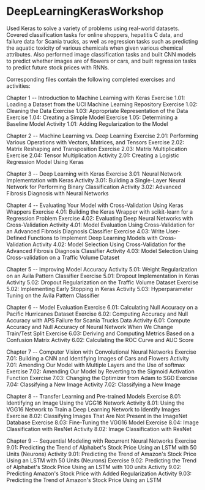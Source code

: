 # DeepLearningKerasWorkshop
 Used Keras to solve a variety of problems using real-world datasets. Covered classification tasks for online shoppers, hepatitis C data, and failure data for Scania trucks, as well as regression tasks such as predicting the aquatic toxicity of various chemicals when given various chemical attributes. Also performed image classification tasks and built CNN models to predict whether images are of flowers or cars, and  built regression tasks to predict future stock prices with RNNs. 

Corresponding files contain the following completed exercises and activities:

Chapter 1 -- Introduction to Machine Learning with Keras
Exercise 1.01: Loading a Dataset from the UCI Machine Learning Repository
Exercise 1.02: Cleaning the Data
Exercise 1.03: Appropriate Representation of the Data
Exercise 1.04: Creating a Simple Model
Exercise 1.05: Determining a Baseline Model
Activity 1.01: Adding Regularization to the Model

Chapter 2 -- Machine Learning vs. Deep Learning
Exercise 2.01: Performing Various Operations with Vectors, Matrices, and Tensors
Exercise 2.02: Matrix Reshaping and Transposition
Exercise 2.03: Matrix Multiplication
Exercise 2.04: Tensor Multiplication
Activity 2.01: Creating a Logistic Regression Model Using Keras

Chapter 3 -- Deep Learning with Keras
Exercise 3.01: Neural Network Implementation with Keras
Activity 3.01: Building a Single-Layer Neural Network for Performing Binary Classification
Activity 3.02: Advanced Fibrosis Diagnosis with Neural Networks

Chapter 4 -- Evaluating Your Model with Cross-Validation Using Keras Wrappers
Exercise 4.01: Building the Keras Wrapper with scikit-learn for a Regression Problem
Exercise 4.02: Evaluating Deep Neural Networks with Cross-Validation
Activity 4.01: Model Evaluation Using Cross-Validation for an Advanced Fibrosis Diagnosis Classifier
Exercise 4.03: Write User-Defined Functions to Implement Deep Learning Models with Cross-Validation
Activity 4.02: Model Selection Using Cross-Validation for the Advanced Fibrosis Diagnosis Classifier
Activity 4.03: Model Selection Using Cross-validation on a Traffic Volume Dataset

Chapter 5 -- Improving Model Accuracy
Activity 5.01: Weight Regularization on an Avila Pattern Classifier
Exercise 5.01: Dropout Implementation in Keras
Activity 5.02: Dropout Regularization on the Traffic Volume Dataset
Exercise 5.02: Implementing Early Stopping in Keras
Activity 5.03: Hyperparameter Tuning on the Avila Pattern Classifier

Chapter 6 -- Model Evaluation
Exercise 6.01: Calculating Null Accuracy on a Pacific Hurricanes Dataset
Exercise 6.02: Computing Accuracy and Null Accuracy with APS Failure for Scania Trucks Data
Activity 6.01: Compute Accuracy and Null Accuracy of Neural Network When We Change Train/Test Split
Exercise 6.03: Deriving and Computing Metrics Based on a Confusion Matrix
Activity 6.02: Calculating the ROC Curve and AUC Score

Chapter 7 -- Computer Vision with Convolutional Neural Networks
Exercise 7.01: Building a CNN and Identifying Images of Cars and Flowers
Activity 7.01: Amending Our Model with Multiple Layers and the Use of softmax
Exercise 7.02: Amending Our Model by Reverting to the Sigmoid Activation Function
Exercise 7.03: Changing the Optimizer from Adam to SGD
Exercise 7.04: Classifying a New Image
Activity 7.02: Classifying a New Image

Chapter 8 -- Transfer Learning and Pre-trained Models
Exercise 8.01: Identifying an Image Using the VGG16 Network
Activity 8.01: Using the VGG16 Network to Train a Deep Learning Network to Identify Images
Exercise 8.02: Classifying Images That Are Not Present in the ImageNet Database
Exercise 8.03: Fine-Tuning the VGG16 Model
Exercise 8.04: Image Classification with ResNet
Activity 8.02: Image Classification with ResNet

Chapter 9 -- Sequential Modeling with Recurrent Neural Networks
Exercise 9.01: Predicting the Trend of Alphabet's Stock Price Using an LSTM with 50 Units (Neurons)
Activity 9.01: Predicting the Trend of Amazon's Stock Price Using an LSTM with 50 Units (Neurons)
Exercise 9.02: Predicting the Trend of Alphabet's Stock Price Using an LSTM with 100 units
Activity 9.02: Predicting Amazon's Stock Price with Added Regularization
Activity 9.03: Predicting the Trend of Amazon's Stock Price Using an LSTM
